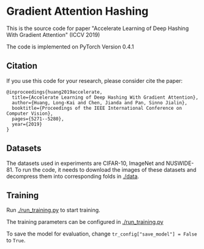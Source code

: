 # Gradient Attention Hashing

This is the source code for paper "Accelerate Learning of Deep Hashing With Gradient Attention" (ICCV 2019)

The code is implemented on PyTorch Version 0.4.1

## Citation
If you use this code for your research, please consider cite the paper:

    
    @inproceedings{huang2019accelerate,
      title={Accelerate Learning of Deep Hashing With Gradient Attention},
      author={Huang, Long-Kai and Chen, Jianda and Pan, Sinno Jialin},
      booktitle={Proceedings of the IEEE International Conference on Computer Vision},
      pages={5271--5280},
      year={2019}
    }
    
      
## Datasets

The datasets used in experiments are CIFAR-10, ImageNet and NUSWIDE-81. 
To run the code, it needs to download the images of these datasets and decompress them into corresponding folds in [./data](/data).

## Training

Run [./run_training.py](/run_training.py) to start training.

The training parameters can be configured in [./run_training.py](/run_training.py) 

To save the model for evaluation, change  `tr_config["save_model"] = False` to `True`.



